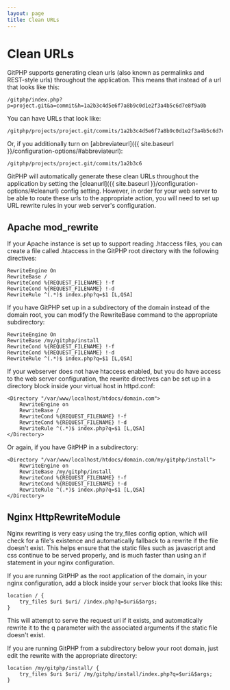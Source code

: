 ```yaml
---
layout: page
title: Clean URLs
---
```

# Clean URLs

GitPHP supports generating clean urls (also known as permalinks and REST-style urls) throughout the application. This means that instead of a url that looks like this:

```
/gitphp/index.php?p=project.git&a=commit&h=1a2b3c4d5e6f7a8b9c0d1e2f3a4b5c6d7e8f9a0b
```

You can have URLs that look like:

```
/gitphp/projects/project.git/commits/1a2b3c4d5e6f7a8b9c0d1e2f3a4b5c6d7e8f9a0b
```

Or, if you additionally turn on [abbreviateurl]({{ site.baseurl }}/configuration-options/#abbreviateurl):

```
/gitphp/projects/project.git/commits/1a2b3c6
```

GitPHP will automatically generate these clean URLs throughout the application by setting the [cleanurl]({{ site.baseurl }}/configuration-options/#cleanurl) config setting. However, in order for your web server to be able to route these urls to the appropriate action, you will need to set up URL rewrite rules in your web server's configuration.

## Apache mod_rewrite
If your Apache instance is set up to support reading .htaccess files, you can create a file called .htaccess in the GitPHP root directory with the following directives:

```
RewriteEngine On
RewriteBase /
RewriteCond %{REQUEST_FILENAME} !-f
RewriteCond %{REQUEST_FILENAME} !-d
RewriteRule ^(.*)$ index.php?q=$1 [L,QSA]
```

If you have GitPHP set up in a subdirectory of the domain instead of the domain root, you can modify the RewriteBase command to the appropriate subdirectory:

```
RewriteEngine On
RewriteBase /my/gitphp/install
RewriteCond %{REQUEST_FILENAME} !-f
RewriteCond %{REQUEST_FILENAME} !-d
RewriteRule ^(.*)$ index.php?q=$1 [L,QSA]
```

If your webserver does not have htaccess enabled, but you do have access to the web server configuration, the rewrite directives can be set up in a directory block inside your virtual host in httpd.conf:

```
<Directory "/var/www/localhost/htdocs/domain.com">
    RewriteEngine on
    RewriteBase /
    RewriteCond %{REQUEST_FILENAME} !-f
    RewriteCond %{REQUEST_FILENAME} !-d
    RewriteRule ^(.*)$ index.php?q=$1 [L,QSA]
</Directory>
```

Or again, if you have GitPHP in a subdirectory:

```
<Directory "/var/www/localhost/htdocs/domain.com/my/gitphp/install">
    RewriteEngine on
    RewriteBase /my/gitphp/install
    RewriteCond %{REQUEST_FILENAME} !-f
    RewriteCond %{REQUEST_FILENAME} !-d
    RewriteRule ^(.*)$ index.php?q=$1 [L,QSA]
</Directory>
```

## Nginx HttpRewriteModule
Nginx rewriting is very easy using the try_files config option, which will check for a file's existence and automatically fallback to a rewrite if the file doesn't exist. This helps ensure that the static files such as javascript and css continue to be served properly, and is much faster than using an if statement in your nginx configuration.

If you are running GitPHP as the root application of the domain, in your nginx configuration, add a block inside your `server` block that looks like this:

```
location / {
    try_files $uri $uri/ /index.php?q=$uri&$args;
}
```

This will attempt to serve the request uri if it exists, and automatically rewrite it to the q parameter with the associated arguments if the static file doesn't exist.

If you are running GitPHP from a subdirectory below your root domain, just edit the rewrite with the appropriate directory:

```
location /my/gitphp/install/ {
    try_files $uri $uri/ /my/gitphp/install/index.php?q=$uri&$args;
}
